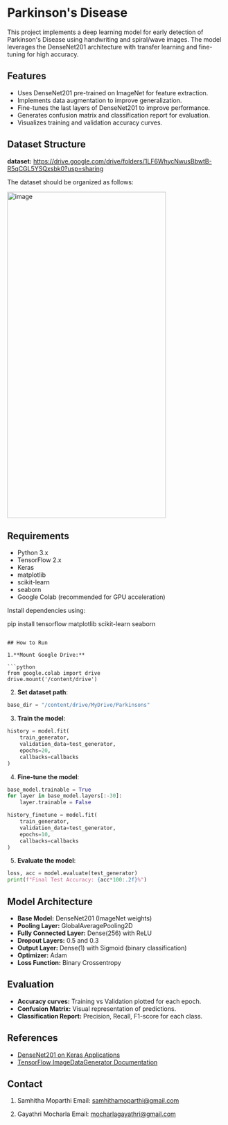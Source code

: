 
# Parkinson's Disease

This project implements a deep learning model for early detection of Parkinson's Disease using handwriting and spiral/wave images. The model leverages the DenseNet201 architecture with transfer learning and fine-tuning for high accuracy.

## Features

* Uses DenseNet201 pre-trained on ImageNet for feature extraction.
* Implements data augmentation to improve generalization.
* Fine-tunes the last layers of DenseNet201 to improve performance.
* Generates confusion matrix and classification report for evaluation.
* Visualizes training and validation accuracy curves.

## Dataset Structure

**dataset:**
https://drive.google.com/drive/folders/1LF6WhycNwusBbwtB-R5qCGL5YSQxsbk0?usp=sharing

The dataset should be organized as follows:

<img width="366" height="750" alt="image" src="https://github.com/user-attachments/assets/7dd1687e-faeb-44d4-af99-3ad36286844d" />


## Requirements

* Python 3.x
* TensorFlow 2.x
* Keras
* matplotlib
* scikit-learn
* seaborn
* Google Colab (recommended for GPU acceleration)

Install dependencies using:

pip install tensorflow matplotlib scikit-learn seaborn
```

## How to Run

1.**Mount Google Drive:**

```python
from google.colab import drive
drive.mount('/content/drive')
```

2. **Set dataset path**:

```python
base_dir = "/content/drive/MyDrive/Parkinsons"
```

3. **Train the model**:

```python
history = model.fit(
    train_generator,
    validation_data=test_generator,
    epochs=20,
    callbacks=callbacks
)
```

4. **Fine-tune the model**:

```python
base_model.trainable = True
for layer in base_model.layers[:-30]:
    layer.trainable = False

history_finetune = model.fit(
    train_generator,
    validation_data=test_generator,
    epochs=10,
    callbacks=callbacks
)
```

5. **Evaluate the model**:

```python
loss, acc = model.evaluate(test_generator)
print(f"Final Test Accuracy: {acc*100:.2f}%")
```

## Model Architecture

* **Base Model:** DenseNet201 (ImageNet weights)
* **Pooling Layer:** GlobalAveragePooling2D
* **Fully Connected Layer:** Dense(256) with ReLU
* **Dropout Layers:** 0.5 and 0.3
* **Output Layer:** Dense(1) with Sigmoid (binary classification)
* **Optimizer:** Adam
* **Loss Function:** Binary Crossentropy

## Evaluation

* **Accuracy curves:** Training vs Validation plotted for each epoch.
* **Confusion Matrix:** Visual representation of predictions.
* **Classification Report:** Precision, Recall, F1-score for each class.

## References

* [DenseNet201 on Keras Applications](https://www.tensorflow.org/api_docs/python/tf/keras/applications/DenseNet201)
* [TensorFlow ImageDataGenerator Documentation](https://www.tensorflow.org/api_docs/python/tf/keras/preprocessing/image/ImageDataGenerator)


## Contact
1.	Samhitha Moparthi
    Email: samhithamoparthi@gmail.com

2.	Gayathri Mocharla
    Email: mocharlagayathri@gmail.com

